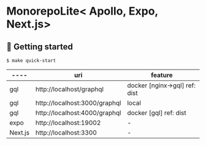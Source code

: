 # MonorepoLite< Apollo, Expo, Next.js>

## 🚀 Getting started
```
$ make quick-start
```

| ----   | uri                            | feature                       |
|--------|-------------------------------|-------------------------------|
| gql    | http://localhost/graphql | docker [nginx->gql] ref: dist |
| gql    | http://localhost:3000/graphql | local                         |
| gql    | http://localhost:4000/graphql | docker [gql] ref: dist        |
| expo   | http://localhost:19002        | -                             |
| Next.js | http://localhost:3300         | -                             |